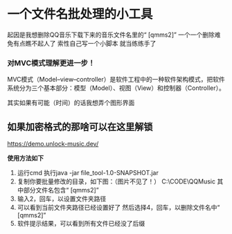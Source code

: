 # 一个文件名批处理的小工具

起因是我想删除QQ音乐下载下来的音乐文件名里的“ [qmms2]”
一个一个删除难免有点瞧不起人了
索性自己写一个小脚本
就当练练手了

### 对MVC模式理解更进一步！

MVC模式（Model–view–controller）是软件工程中的一种软件架构模式，把软件系统分为三个基本部分：模型（Model）、视图（View）和控制器（Controller）。

其实如果有可能（时间）的话我想弄个图形界面

## 如果加密格式的那啥可以在这里解锁

https://demo.unlock-music.dev/

<b>使用方法如下</b>

1. 运行cmd
   执行java -jar file_tool-1.0-SNAPSHOT.jar
2. 复制你要批量修改的目录，如下图：（图片不见了！）
   C:\CODE\QQMusic
   其中部分文件名包含“ [qmms2]”
3. 输入2，回车，以设置文件夹路径
4. 可以看到当前文件夹路径已经设置好了
   然后选择4，回车，以删除文件名中“ [qmms2]”
5. 软件提示结果，可以看到所有文件已经没了后缀
